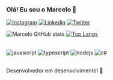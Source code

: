 ### Olá! Eu sou o Marcelo 🤙

[![Instagram](https://img.shields.io/badge/Instagram-E4405F?style=for-the-badge&logo=instagram&logoColor=white)](https://www.instagram.com/martchelsko/)
[![Linkedin](https://img.shields.io/badge/LinkedIn-0077B5?style=for-the-badge&logo=linkedin&logoColor=white)](https://www.linkedin.com/in/marcelofguedes/)
[![Twitter](https://img.shields.io/badge/Twitter-1DA1F2?style=for-the-badge&logo=twitter&logoColor=white)](https://www.twitter.com/marcelofguedes)

![Marcelo GitHub stats](https://github-readme-stats.vercel.app/api?username=martchelsko&show_icons=true&theme=onedark)
[![Top Langs](https://github-readme-stats.vercel.app/api/top-langs/?username=martchelsko)](https://github.com/anuraghazra/github-readme-stats)

<div style="display: inline_block"><br/>
    <img align="center" alt="javascript" src="https://img.shields.io/badge/JavaScript-F7DF1E?style=for-the-badge&logo=javascript&logoColor=black" />
    <img align="center" alt="typescript" src="https://img.shields.io/badge/TypeScript-007ACC?style=for-the-badge&logo=typescript&logoColor=white" />
    <img align="center" alt="nodejs" src="https://img.shields.io/badge/Node.js-43853D?style=for-the-badge&logo=node.js&logoColor=white" />
    <img align="center" alt="c#" src="https://img.shields.io/badge/C%23-239120?style=for-the-badge&logo=c-sharp&logoColor=white" />
    
</div><br/>

Desenvolvedor em desenvolvimento! 🚧

